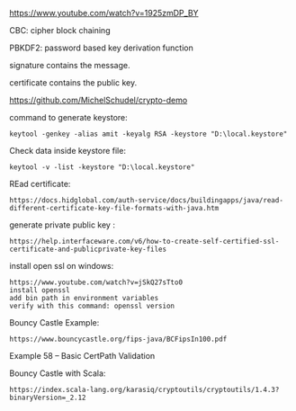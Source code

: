 https://www.youtube.com/watch?v=1925zmDP_BY

CBC: cipher block chaining

PBKDF2: password based key derivation function

signature contains the message.

certificate contains the public key.

https://github.com/MichelSchudel/crypto-demo

command to generate keystore:

    keytool -genkey -alias amit -keyalg RSA -keystore "D:\local.keystore"

Check data inside keystore file:

    keytool -v -list -keystore "D:\local.keystore"

REad certificate:

    https://docs.hidglobal.com/auth-service/docs/buildingapps/java/read-different-certificate-key-file-formats-with-java.htm

generate private public key :

    https://help.interfaceware.com/v6/how-to-create-self-certified-ssl-certificate-and-publicprivate-key-files

install open ssl on windows:

    https://www.youtube.com/watch?v=jSkQ27sTto0
    install openssl
    add bin path in environment variables
    verify with this command: openssl version

Bouncy Castle Example:

    https://www.bouncycastle.org/fips-java/BCFipsIn100.pdf
Example 58 – Basic CertPath Validation


Bouncy Castle with Scala:

    https://index.scala-lang.org/karasiq/cryptoutils/cryptoutils/1.4.3?binaryVersion=_2.12
